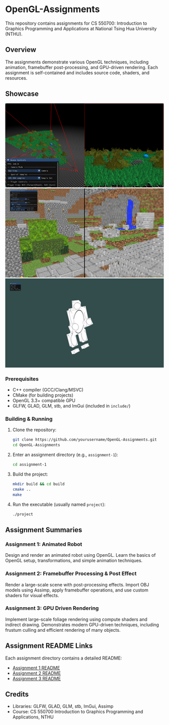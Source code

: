 # OpenGL-Assignments

This repository contains assignments for CS 550700: Introduction to Graphics Programming and Applications at National Tsing Hua University (NTHU).

## Overview

The assignments demonstrate various OpenGL techniques, including animation, framebuffer post-processing, and GPU-driven rendering. Each assignment is self-contained and includes source code, shaders, and resources.

## Showcase

![Postprocessing Example](./assignment-3/showcase.webp)
![Postprocessing Example](./assignment-2/showcase.webp)
![Postprocessing Example](./assignment-1/showcase.webp)

### Prerequisites
- C++ compiler (GCC/Clang/MSVC)
- CMake (for building projects)
- OpenGL 3.3+ compatible GPU
- GLFW, GLAD, GLM, stb, and ImGui (included in `include/`)

### Building & Running
1. Clone the repository:
   ```bash
   git clone https://github.com/yourusername/OpenGL-Assignments.git
   cd OpenGL-Assignments
   ```
2. Enter an assignment directory (e.g., `assignment-1`):
   ```bash
   cd assignment-1
   ```
3. Build the project:
   ```bash
   mkdir build && cd build
   cmake ..
   make
   ```
4. Run the executable (usually named `project`):
   ```bash
   ./project
   ```

## Assignment Summaries

### Assignment 1: Animated Robot
Design and render an animated robot using OpenGL. Learn the basics of OpenGL setup, transformations, and simple animation techniques.

### Assignment 2: Framebuffer Processing & Post Effect
Render a large-scale scene with post-processing effects. Import OBJ models using Assimp, apply framebuffer operations, and use custom shaders for visual effects.

### Assignment 3: GPU Driven Rendering
Implement large-scale foliage rendering using compute shaders and indirect drawing. Demonstrates modern GPU-driven techniques, including frustum culling and efficient rendering of many objects.

## Assignment README Links

Each assignment directory contains a detailed README:
- [Assignment 1 README](./assignment-1/README.md)
- [Assignment 2 README](./assignment-2/README.md)
- [Assignment 3 README](./assignment-3/README.md)

## Credits
- Libraries: GLFW, GLAD, GLM, stb, ImGui, Assimp
- Course: CS 550700 Introduction to Graphics Programming and Applications, NTHU